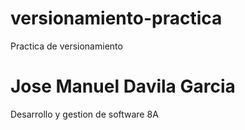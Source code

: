 # versionamiento-practica
Practica de versionamiento 
# Jose Manuel Davila Garcia
Desarrollo y gestion de software 8A

